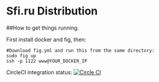 Sfi.ru Distribution
========

##How to get things running.

First install docker and fig, then:

```
#Download fig.yml and run this from the same directory:
sudo fig up
ssh -p 1122 www@YOUR_DOCKER_IP
```

CircleCI integration status:
[![Circle CI](https://circleci.com/gh/sfi-ru/SfiDistr/tree/master.svg?style=svg)](https://circleci.com/gh/sfi-ru/SfiDistr/tree/master)


